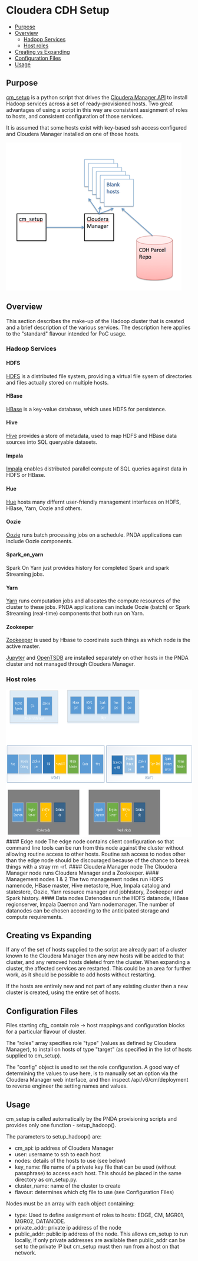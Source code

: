 # Cloudera CDH Setup #

* [Purpose](#purpose)
* [Overview](#overview)
  * [Hadoop Services](#hadoop-services)
  * [Host roles](#host-roles)
* [Creating vs Expanding](#creating-vs-expanding)
* [Configuration Files](#configuration-files)
* [Usage](#usage)


## Purpose ##

[cm_setup](cm_setup.py) is a python script that drives the [Cloudera Manager API](http://cloudera.github.io/cm_api/apidocs/v10/) to install Hadoop services across a set of ready-provisioned hosts. Two great advantages of using a script in this way are consistent assignment of roles to hosts, and consistent configuration of those services.

It is assumed that some hosts exist with key-based ssh access configured and Cloudera Manager installed on one of those hosts.

<img src="overview.png" alt="overview" height="400">

## Overview ##

This section describes the make-up of the Hadoop cluster that is created and a brief description of the various services. The description here applies to the "standard" flavour intended for PoC usage.

### Hadoop Services

#### HDFS
[HDFS](http://hadoop.apache.org/) is a distributed file system, providing a virtual file sysem of directories and files actually stored on multiple hosts.
#### HBase
[HBase](https://hbase.apache.org/) is a key-value database, which uses HDFS for persistence.
#### Hive
[Hive](https://hive.apache.org/) provides a store of metadata, used to map HDFS and HBase data sources into SQL queryable datasets.
#### Impala
[Impala](http://impala.io/) enables distributed parallel compute of SQL queries against data in HDFS or HBase.
#### Hue
[Hue](http://gethue.com/) hosts many differnt user-friendly management interfaces on HDFS, HBase, Yarn, Oozie and others.
#### Oozie
[Oozie](https://oozie.apache.org/) runs batch processing jobs on a schedule. PNDA applications can include Oozie components.
#### Spark_on_yarn
Spark On Yarn just provides history for completed Spark and spark Streaming jobs.
#### Yarn
[Yarn](http://hadoop.apache.org/) runs computation jobs and allocates the compute resources of the cluster to these jobs. PNDA applications can include Oozie (batch) or Spark Streaming (real-time) components that both run on Yarn.
#### Zookeeper
[Zookeeper](https://zookeeper.apache.org/) is used by Hbase to coordinate such things as which node is the active master.

[Jupyter](http://jupyter.org/) and [OpenTSDB](http://opentsdb.net/) are installed separately on other hosts in the PNDA cluster and not managed through Cloudera Manager.

### Host roles
<img src="prod_large.png" alt="overview" height="400">
#### Edge node
The edge node contains client configuration so that command line tools can be run from this node against the cluster without allowing routine access to other hosts. Routine ssh access to nodes other than the edge node should be discouraged because of the chance to break things with a stray rm -rf.
#### Cloudera Manager node
The Cloudera Manager node runs Cloudera Manager and a Zookeeper.
#### Management nodes 1 & 2
The two management nodes run HDFS namenode, HBase master, Hive metastore, Hue, Impala catalog and statestore, Oozie, Yarn resource manager and jobhistory, Zookeeper and Spark history.
#### Data nodes
Datenodes run the HDFS datanode, HBase regionserver, Impala Daemon and Yarn nodemanager. The number of datanodes can be chosen according to the anticipated storage and compute requirements.

## Creating vs Expanding ##
If any of the set of hosts supplied to the script are already part of a cluster known to the Cloudera Manager then any new hosts will be added to that cluster, and any removed hosts deleted from the cluster. When expanding a cluster, the affected services are restarted. This could be an area for further work, as it should be possible to add hosts without restarting.

If the hosts are entirely new and not part of any existing cluster then a new cluster is created, using the entire set of hosts.

## Configuration Files ##
Files starting cfg_<flavour> contain role -> host mappings and configuration blocks for a particular flavour of cluster.

The "roles" array specifies role "type" (values as defined by Cloudera Manager), to install on hosts of type "target" (as specified in the list of hosts supplied to cm_setup).

The "config" object is used to set the role configuration. A good way of determining the values to use here, is to manually set an option via the Cloudera Manager web interface, and then inspect /api/v6/cm/deployment to reverse engineer the setting names and values.

## Usage ##
cm_setup is called automatically by the PNDA provisioning scripts and provides only one function - setup_hadoop().

The parameters to setup_hadoop() are:
- cm_api: ip address of Cloudera Manager
- user: username to ssh to each host
- nodes: details of the hosts to use (see below)
- key_name: file name of a private key file that can be used (without passphrase) to access each host. This should be placed in the same directory as cm_setup.py.
- cluster_name: name of the cluster to create
- flavour: determines which cfg file to use (see Configuration Files)

Nodes must be an array with each object containing:
- type: Used to define assignment of roles to hosts: EDGE, CM, MGR01, MGR02, DATANODE.
- private_addr: private ip address of the node
- public_addr: public ip address of the node. This allows cm_setup to run locally, if only private addresses are available then public_addr can be set to the private IP but cm_setup must then run from a host on that network.

